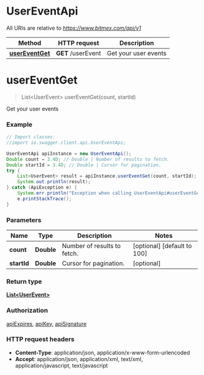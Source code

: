 # UserEventApi

All URIs are relative to *https://www.bitmex.com/api/v1*

Method | HTTP request | Description
------------- | ------------- | -------------
[**userEventGet**](UserEventApi.md#userEventGet) | **GET** /userEvent | Get your user events


<a name="userEventGet"></a>
# **userEventGet**
> List&lt;UserEvent&gt; userEventGet(count, startId)

Get your user events

### Example
```java
// Import classes:
//import io.swagger.client.api.UserEventApi;

UserEventApi apiInstance = new UserEventApi();
Double count = 3.4D; // Double | Number of results to fetch.
Double startId = 3.4D; // Double | Cursor for pagination.
try {
    List<UserEvent> result = apiInstance.userEventGet(count, startId);
    System.out.println(result);
} catch (ApiException e) {
    System.err.println("Exception when calling UserEventApi#userEventGet");
    e.printStackTrace();
}
```

### Parameters

Name | Type | Description  | Notes
------------- | ------------- | ------------- | -------------
 **count** | **Double**| Number of results to fetch. | [optional] [default to 100]
 **startId** | **Double**| Cursor for pagination. | [optional]

### Return type

[**List&lt;UserEvent&gt;**](UserEvent.md)

### Authorization

[apiExpires](../README.md#apiExpires), [apiKey](../README.md#apiKey), [apiSignature](../README.md#apiSignature)

### HTTP request headers

 - **Content-Type**: application/json, application/x-www-form-urlencoded
 - **Accept**: application/json, application/xml, text/xml, application/javascript, text/javascript

